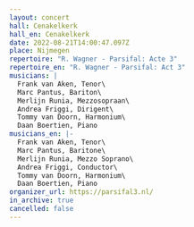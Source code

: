```yaml
---
layout: concert
hall: Cenakelkerk
hall_en: Cenakelkerk
date: 2022-08-21T14:00:47.097Z
place: Nijmegen
repertoire: "R. Wagner - Parsifal: Acte 3"
repertoire_en: "R. Wagner - Parsifal: Act 3"
musicians: |
  Frank van Aken, Tenor\
  Marc Pantus, Bariton\
  Merlijn Runia, Mezzosopraan\
  Andrea Friggi, Dirigent\
  Tommy van Doorn, Harmonium\
  Daan Boertien, Piano
musicians_en: |-
  Frank van Aken, Tenor\
  Marc Pantus, Baritone\
  Merlijn Runia, Mezzo Soprano\
  Andrea Friggi, Conductor\
  Tommy van Doorn, Harmonium\
  Daan Boertien, Piano
organizer_url: https://parsifal3.nl/
in_archive: true
cancelled: false
---
```

